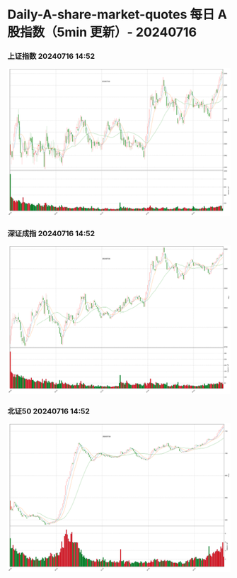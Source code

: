 
# Daily-A-share-market-quotes 每日 A 股指数（5min 更新）- 20240716

### 上证指数 20240716 14:52
![](./fig/2024/7/20240716-sh000001.png)

### 深证成指 20240716 14:52
![](./fig/2024/7/20240716-sz399001.png)

### 北证50 20240716 14:52
![](./fig/2024/7/20240716-bj899050.png)
